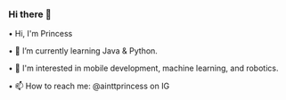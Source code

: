 ### Hi there 👋

• Hi, I'm Princess

• 🌱 I’m currently learning Java & Python.

• 👀 I'm interested in mobile development, machine learning, and robotics.

• 📫 How to reach me: @ainttprincess on IG
<!--
**youth-of-may/youth-of-may** is a ✨ _special_ ✨ repository because its `README.md` (this file) appears on your GitHub profile.

Here are some ideas to get you started:

- 🔭 I’m currently working on ...
- 🌱 I’m currently learning ...
- 👯 I’m looking to collaborate on ...
- 🤔 I’m looking for help with ...
- 💬 Ask me about ...
- 📫 How to reach me: ...
- 😄 Pronouns: ...
- ⚡ Fun fact: ...
-->

